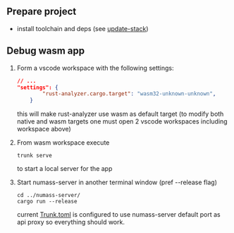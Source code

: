 ## Prepare project
- install toolchain and deps (see [update-stack](update-stack.sh))

## Debug wasm app

1. Form a vscode workspace with the following settings:
    ```json
    // ... 
    "settings": {
            "rust-analyzer.cargo.target": "wasm32-unknown-unknown",
        }
    ```
    this will make rust-analyzer use wasm as default target
    (to modify both native and wasm targets one must open 2 vscode workspaces including workspace above)

 2. From wasm workspace execute 
    ```shell
    trunk serve
    ``` 
    to start a local server for the app
 3. Start numass-server in another terminal window (pref --release flag)
    ```shell
    cd ../numass-server/
    cargo run --release
    ```
    current [Trunk.toml](Trunk.toml) is configured to use numass-server default port as api proxy so everything should work.


    